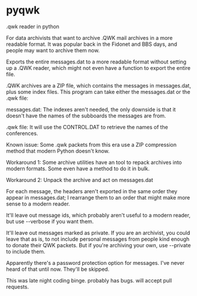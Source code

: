 # pyqwk
 .qwk reader in python


For data archivists that want to archive .QWK mail archives in a more readable format. It was popular back in the Fidonet and BBS days, and people may want to archive them now.

Exports the entire messages.dat to a more readable format without setting up a .QWK reader, which might not even have a function to export the entire file.

.QWK archives are a ZIP file, which contains the messages in messages.dat, plus some index files. This program can take either the messages.dat or the .qwk file:

messages.dat: The indexes aren't needed, the only downside is that it doesn't have the names of the subboards the messages are from.

.qwk file: It will use the CONTROL.DAT to retrieve the names of the conferences.

Known issue: Some .qwk packets from this era use a ZIP compression method that modern Python doesn't know.
  
Workaround 1: Some archive utilities have an tool to repack archives into modern formats. Some even have a method to do it in bulk.

Workaround 2: Unpack the archive and act on messages.dat

For each message, the headers aren't exported in the same order they appear in messages.dat; I rearrange them to an order that might make more sense to a modern reader.

It'll leave out message ids, which probably aren't useful to a modern reader, but use --verbose if you want them.

It'll leave out messages marked as private. If you are an archivist, you could leave that as is, to not include personal messages from people kind enough to donate their QWK packets. But if you're archiving your own, use --private to include them.

Apparently there's a password protection option for messages. I've never heard of that until now. They'll be skipped.

This was late night coding binge. probably has bugs. will accept pull requests.